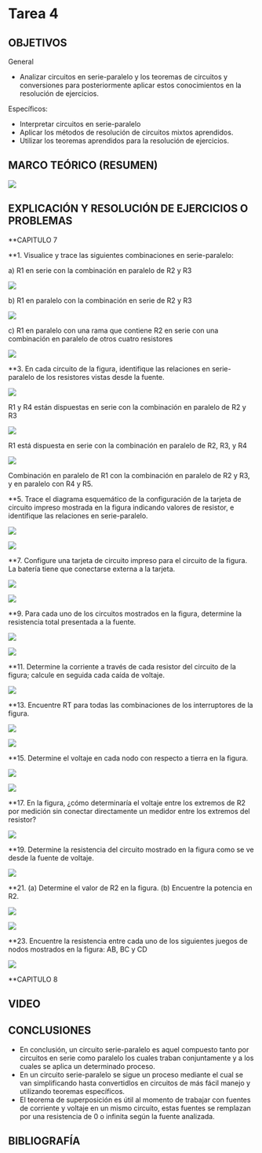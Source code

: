 # Tarea 4

## OBJETIVOS

General

-	Analizar circuitos en serie-paralelo y los teoremas de circuitos y conversiones para posteriormente aplicar estos conocimientos en la resolución de ejercicios.

Específicos:

-	Interpretar circuitos en serie-paralelo
-	Aplicar los métodos de resolución de circuitos mixtos aprendidos.
-	Utilizar los teoremas aprendidos para la resolución de ejercicios.

## MARCO TEÓRICO (RESUMEN)

![](https://github.com/bavargas5/Tarea1Parcial2/blob/main/IMGBV/1.png)

## EXPLICACIÓN Y RESOLUCIÓN DE EJERCICIOS O PROBLEMAS

**CAPITULO 7

**1. Visualice y trace las siguientes combinaciones en serie-paralelo:

a) R1 en serie con la combinación en paralelo de R2 y R3

![](https://github.com/bavargas5/Tarea1Parcial2/blob/main/IMGBV/2.png)

b) R1 en paralelo con la combinación en serie de R2 y R3

![](https://github.com/bavargas5/Tarea1Parcial2/blob/main/IMGBV/3.png)
 
c) R1 en paralelo con una rama que contiene R2 en serie con una combinación en paralelo de otros cuatro resistores

![](https://github.com/bavargas5/Tarea1Parcial2/blob/main/IMGBV/4.png)

**3. En cada circuito de la figura, identifique las relaciones en serie-paralelo de los resistores vistas desde la fuente.

![](https://github.com/bavargas5/Tarea1Parcial2/blob/main/IMGBV/5.png)

R1 y R4 están dispuestas en serie con la combinación en paralelo de R2 y R3

![](https://github.com/bavargas5/Tarea1Parcial2/blob/main/IMGBV/6.png)
 
R1 está dispuesta en serie con la combinación en paralelo de R2, R3, y R4

![](https://github.com/bavargas5/Tarea1Parcial2/blob/main/IMGBV/7.png)
 
Combinación en paralelo de R1 con la combinación en paralelo de R2 y R3, y en paralelo con R4 y R5.

**5. Trace el diagrama esquemático de la configuración de la tarjeta de circuito impreso mostrada en la figura indicando valores de resistor, e identifique las relaciones en serie-paralelo.

![](https://github.com/bavargas5/Tarea1Parcial2/blob/main/IMGBV/8.png)

![](https://github.com/bavargas5/Tarea1Parcial2/blob/main/IMGBV/9.png)

**7. Configure una tarjeta de circuito impreso para el circuito de la figura. La batería tiene que conectarse externa a la tarjeta.

![](https://github.com/bavargas5/Tarea1Parcial2/blob/main/IMGBV/10.png)

![](https://github.com/bavargas5/Tarea1Parcial2/blob/main/IMGBV/11.png)

**9. Para cada uno de los circuitos mostrados en la figura, determine la resistencia total presentada a la fuente.

![](https://github.com/bavargas5/Tarea1Parcial2/blob/main/IMGBV/12.png)

![](https://github.com/bavargas5/Tarea1Parcial2/blob/main/IMGBV/13.png)

**11. Determine la corriente a través de cada resistor del circuito de la figura; calcule en seguida cada caída de voltaje.

![](https://github.com/bavargas5/Tarea1Parcial2/blob/main/IMGBV/14.png)

**13. Encuentre RT para todas las combinaciones de los interruptores de la figura.

![](https://github.com/bavargas5/Tarea1Parcial2/blob/main/IMGBV/15.png)

![](https://github.com/bavargas5/Tarea1Parcial2/blob/main/IMGBV/16.png)

**15. Determine el voltaje en cada nodo con respecto a tierra en la figura.

![](https://github.com/bavargas5/Tarea1Parcial2/blob/main/IMGBV/17.png)

![](https://github.com/bavargas5/Tarea1Parcial2/blob/main/IMGBV/18.png)

**17. En la figura, ¿cómo determinaría el voltaje entre los extremos de R2 por medición sin conectar directamente un medidor entre los extremos del resistor?

![](https://github.com/bavargas5/Tarea1Parcial2/blob/main/IMGBV/19.png)

**19. Determine la resistencia del circuito mostrado en la figura como se ve desde la fuente de voltaje.

![](https://github.com/bavargas5/Tarea1Parcial2/blob/main/IMGBV/20.png)

**21. (a) Determine el valor de R2 en la figura. (b) Encuentre la potencia en R2.

![](https://github.com/bavargas5/Tarea1Parcial2/blob/main/IMGBV/21.png)

![](https://github.com/bavargas5/Tarea1Parcial2/blob/main/IMGBV/22.png)

**23. Encuentre la resistencia entre cada uno de los siguientes juegos de nodos mostrados en la figura: AB, BC y CD

![](https://github.com/bavargas5/Tarea1Parcial2/blob/main/IMGBV/23.png)

**CAPITULO 8

## VIDEO

## CONCLUSIONES

-	En conclusión, un circuito serie-paralelo es aquel compuesto tanto por circuitos en serie como paralelo los cuales traban conjuntamente y a los cuales se aplica un determinado proceso.
-	En un circuito serie-paralelo se sigue un proceso mediante el cual se van simplificando hasta convertidlos en circuitos de más fácil manejo y utilizando teoremas específicos.
-	El teorema de superposición es útil al momento de trabajar con fuentes de corriente y voltaje en un mismo circuito, estas fuentes se remplazan por una resistencia de 0 o infinita según la fuente analizada.


## BIBLIOGRAFÍA
